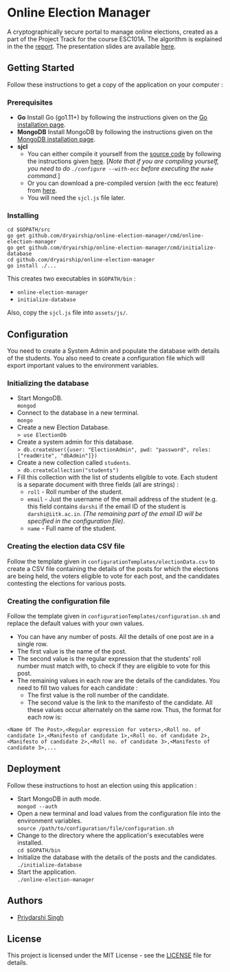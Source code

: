 
# Online Election Manager

A cryptographically secure portal to manage online elections, created as a part of the Project Track for the course ESC101A. The algorithm is explained in the the [report](https://github.com/dryairship/online-election-manager/blob/master/report/report.pdf). The presentation slides are available [here](https://docs.google.com/presentation/d/1NUxbyJOmdoJwWQZVxAnTU4Inca59MdIHwtp_aervsp0).

## Getting Started
Follow these instructions to get a copy of the application on your computer :

### Prerequisites
- **Go**
Install Go (go1.11+) by following the instructions given on the [Go installation page](https://golang.org/doc/install).
- **MongoDB**
Install MongoDB by following the instructions given on the [MongoDB installation page](https://docs.mongodb.com/manual/installation/).
- **sjcl**
	- You can either compile it yourself from the [source code](https://github.com/bitwiseshiftleft/sjcl) by following the instructions given [here](https://github.com/bitwiseshiftleft/sjcl/wiki/Getting-Started). [*Note that if you are compiling yourself, you need to do `./configure --with-ecc` before executing the `make` command.*]
	- Or you can download a pre-compiled version (with the ecc feature) from [here](https://ufile.io/8zvrzwdx).
	- You will need the `sjcl.js` file later.

### Installing
``` 
cd $GOPATH/src
go get github.com/dryairship/online-election-manager/cmd/online-election-manager
go get github.com/dryairship/online-election-manager/cmd/initialize-database
cd github.com/dryairship/online-election-manager
go install ./...
```
This creates two executables in `$GOPATH/bin` :
- `online-election-manager`
- `initialize-database`

Also, copy the `sjcl.js` file into `assets/js/`. 
## Configuration
You need to create a System Admin and populate the database with details of the students. You also need to create a configuration file which will export important values to the environment variables.
### Initializing the database
- Start MongoDB.  
`mongod`
- Connect to the database in a new terminal.  
`mongo`
- Create a new Election Database.  
`> use ElectionDb`
- Create a system admin for this database.  
`> db.createUser({user: "ElectionAdmin", pwd: "password", roles: ["readWrite", "dbAdmin"]})`
- Create a new collection called `students`.  
`> db.createCollection("students")`
- Fill this collection with the list of students eligible to vote. Each student is a separate document with three fields (all are strings) :
	- `roll` - Roll number of the student.
	- `email` - Just the username of the email address of the student (e.g. this field contains `darshi` if the email ID of the student is `darshi@iitk.ac.in`. *(The remaining part of the email ID will be specified in the configuration file)*.
	- `name` - Full name of the student.
### Creating the election data CSV file
Follow the template given in `configurationTemplates/electionData.csv` to create a CSV file containing the details of the posts for which the elections are being held, the voters eligible to vote for each post, and the candidates contesting the elections for various posts.

### Creating the configuration file
Follow the template given in `configurationTemplates/configuration.sh` and replace the default values with your own values.
- You can have any number of posts. All the details of one post are in a single row.
- The first value is the name of the post.
- The second value is the regular expression that the students' roll number must match with, to check if they are eligible to vote for this post.
- The remaining values in each row are the details of the candidates. You need to fill two values for each candidate : 
	- The first value is the roll number of the candidate.
	- The second value is the link to the manifesto of the candidate.
All these values occur alternately on the same row. Thus, the format for each row is:
```
<Name Of The Post>,<Regular expression for voters>,<Roll no. of candidate 1>,<Manifesto of candidate 1>,<Roll no. of candidate 2>,<Manifesto of candidate 2>,<Roll no. of candidate 3>,<Manifesto of candidate 3>,...
```
## Deployment
Follow these instructions to host an election using this application :
- Start MongoDB in auth mode.  
`mongod --auth`
- Open a new terminal and load values from the configuration file into the environment variables.  
`source /path/to/configuration/file/configuration.sh`
- Change to the directory where the application's executables were installed.  
`cd $GOPATH/bin`
- Initialize the database with the details of the posts and the candidates.  
`./initialize-database`
- Start the application.  
`./online-election-manager`

## Authors
- [Priydarshi Singh](https://dryairship.github.io)

## License

This project is licensed under the MIT License - see the [LICENSE](https://github.com/dryairship/online-election-manager/blob/master/LICENSE) file for details.

